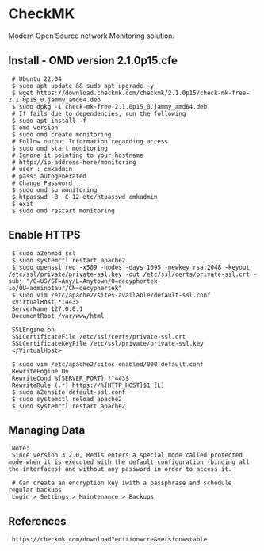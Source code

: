 CheckMK
=====

Modern Open Source network Monitoring solution. 
 
Install - OMD version 2.1.0p15.cfe
--------

     # Ubuntu 22.04 
     $ sudo apt update && sudo apt upgrade -y
     $ wget https://download.checkmk.com/checkmk/2.1.0p15/check-mk-free-2.1.0p15_0.jammy_amd64.deb
     $ sudo dpkg -i check-mk-free-2.1.0p15_0.jammy_amd64.deb
     # If fails due to dependencies, run the following
     $ sudo apt install -f
     $ omd version
     $ sudo omd create monitoring
     # Follow output Information regarding access. 
     $ sudo omd start monitoring
     # Ignore it pointing to your hostname
     # http://ip-address-here/monitoring
     # user : cmkadmin
     # pass: autogenerated
     # Change Password
     $ sudo omd su monitoring
     $ htpasswd -B -C 12 etc/htpasswd cmkadmin
     $ exit
     $ sudo omd restart monitoring

Enable HTTPS
------------

     $ sudo a2enmod ssl
     $ sudo systemctl restart apache2
     $ sudo openssl req -x509 -nodes -days 1095 -newkey rsa:2048 -keyout /etc/ssl/private/private-ssl.key -out /etc/ssl/certs/private-ssl.crt -subj "/C=US/ST=Any/L=Anytown/O=decyphertek-io/OU=adminotaur/CN=decyphertek"
     $ sudo vim /etc/apache2/sites-available/default-ssl.conf
     <VirtualHost *:443>
     ServerName 127.0.0.1
     DocumentRoot /var/www/html
     
     SSLEngine on
     SSLCertificateFile /etc/ssl/certs/private-ssl.crt
     SSLCertificateKeyFile /etc/ssl/private/private-ssl.key
     </VirtualHost>
     
     $ sudo vim /etc/apache2/sites-enabled/000-default.conf
     RewriteEngine On
     RewriteCond %{SERVER_PORT} !^443$
     RewriteRule (.*) https://%{HTTP_HOST}$1 [L]
     $ sudo a2ensite default-ssl.conf
     $ sudo systemctl reload apache2
     $ sudo systemctl restart apache2

Managing Data
-------------

     Note:
     Since version 3.2.0, Redis enters a special mode called protected mode when it is executed with the default configuration (binding all the interfaces) and without any password in order to access it. 

     # Can create an encryption key iwith a passphrase and schedule regular backups
     Login > Settings > Maintenance > Backups 
    
References
----------

     https://checkmk.com/download?edition=cre&version=stable